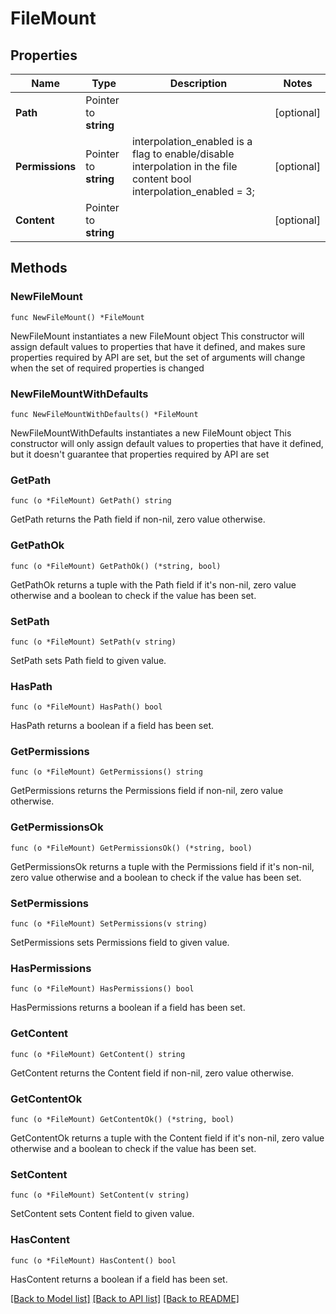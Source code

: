 # FileMount

## Properties

Name | Type | Description | Notes
------------ | ------------- | ------------- | -------------
**Path** | Pointer to **string** |  | [optional] 
**Permissions** | Pointer to **string** | interpolation_enabled is a flag to enable/disable interpolation in the file content  bool interpolation_enabled &#x3D; 3; | [optional] 
**Content** | Pointer to **string** |  | [optional] 

## Methods

### NewFileMount

`func NewFileMount() *FileMount`

NewFileMount instantiates a new FileMount object
This constructor will assign default values to properties that have it defined,
and makes sure properties required by API are set, but the set of arguments
will change when the set of required properties is changed

### NewFileMountWithDefaults

`func NewFileMountWithDefaults() *FileMount`

NewFileMountWithDefaults instantiates a new FileMount object
This constructor will only assign default values to properties that have it defined,
but it doesn't guarantee that properties required by API are set

### GetPath

`func (o *FileMount) GetPath() string`

GetPath returns the Path field if non-nil, zero value otherwise.

### GetPathOk

`func (o *FileMount) GetPathOk() (*string, bool)`

GetPathOk returns a tuple with the Path field if it's non-nil, zero value otherwise
and a boolean to check if the value has been set.

### SetPath

`func (o *FileMount) SetPath(v string)`

SetPath sets Path field to given value.

### HasPath

`func (o *FileMount) HasPath() bool`

HasPath returns a boolean if a field has been set.

### GetPermissions

`func (o *FileMount) GetPermissions() string`

GetPermissions returns the Permissions field if non-nil, zero value otherwise.

### GetPermissionsOk

`func (o *FileMount) GetPermissionsOk() (*string, bool)`

GetPermissionsOk returns a tuple with the Permissions field if it's non-nil, zero value otherwise
and a boolean to check if the value has been set.

### SetPermissions

`func (o *FileMount) SetPermissions(v string)`

SetPermissions sets Permissions field to given value.

### HasPermissions

`func (o *FileMount) HasPermissions() bool`

HasPermissions returns a boolean if a field has been set.

### GetContent

`func (o *FileMount) GetContent() string`

GetContent returns the Content field if non-nil, zero value otherwise.

### GetContentOk

`func (o *FileMount) GetContentOk() (*string, bool)`

GetContentOk returns a tuple with the Content field if it's non-nil, zero value otherwise
and a boolean to check if the value has been set.

### SetContent

`func (o *FileMount) SetContent(v string)`

SetContent sets Content field to given value.

### HasContent

`func (o *FileMount) HasContent() bool`

HasContent returns a boolean if a field has been set.


[[Back to Model list]](../README.md#documentation-for-models) [[Back to API list]](../README.md#documentation-for-api-endpoints) [[Back to README]](../README.md)


